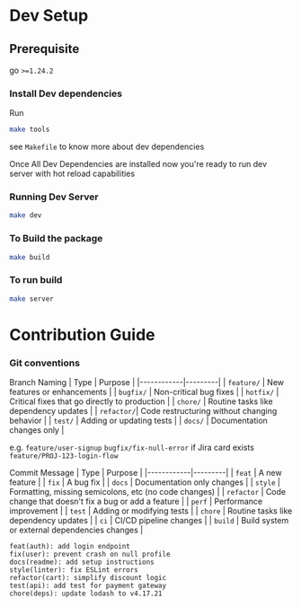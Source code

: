 # Dev Setup

## Prerequisite

go `>=1.24.2`

### Install Dev dependencies

Run
```bash
make tools
```
see `Makefile` to know more about dev dependencies

Once All Dev Dependencies are installed now you're ready to run dev server with hot reload capabilities

### Running Dev Server
```bash
make dev
```

### To Build the package
```bash
make build
```

### To run build
```bash
make server
```

# Contribution Guide

### Git conventions
Branch Naming
| Type       | Purpose |
|------------|---------|
| `feature/` | New features or enhancements |
| `bugfix/`  | Non-critical bug fixes |
| `hotfix/`  | Critical fixes that go directly to production |
| `chore/`   | Routine tasks like dependency updates |
| `refactor/`| Code restructuring without changing behavior |
| `test/`    | Adding or updating tests |
| `docs/`    | Documentation changes only |

e.g. `feature/user-signup` `bugfix/fix-null-error`
if Jira card exists `feature/PROJ-123-login-flow`

Commit Message
| Type       | Purpose |
|------------|---------|
| `feat`     | A new feature |
| `fix`      | A bug fix |
| `docs`     | Documentation only changes |
| `style`    | Formatting, missing semicolons, etc (no code changes) |
| `refactor` | Code change that doesn't fix a bug or add a feature |
| `perf`     | Performance improvement |
| `test`     | Adding or modifying tests |
| `chore`    | Routine tasks like dependency updates |
| `ci`       | CI/CD pipeline changes |
| `build`    | Build system or external dependencies changes |

```
feat(auth): add login endpoint
fix(user): prevent crash on null profile
docs(readme): add setup instructions
style(linter): fix ESLint errors
refactor(cart): simplify discount logic
test(api): add test for payment gateway
chore(deps): update lodash to v4.17.21
```
